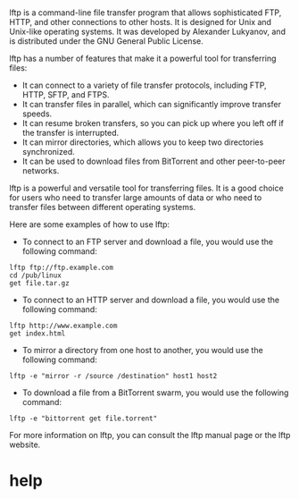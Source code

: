 # 

lftp is a command-line file transfer program that allows sophisticated FTP, HTTP, and other connections to other hosts. It is designed for Unix and Unix-like operating systems. It was developed by Alexander Lukyanov, and is distributed under the GNU General Public License.

lftp has a number of features that make it a powerful tool for transferring files:

* It can connect to a variety of file transfer protocols, including FTP, HTTP, SFTP, and FTPS.
* It can transfer files in parallel, which can significantly improve transfer speeds.
* It can resume broken transfers, so you can pick up where you left off if the transfer is interrupted.
* It can mirror directories, which allows you to keep two directories synchronized.
* It can be used to download files from BitTorrent and other peer-to-peer networks.

lftp is a powerful and versatile tool for transferring files. It is a good choice for users who need to transfer large amounts of data or who need to transfer files between different operating systems.

Here are some examples of how to use lftp:

* To connect to an FTP server and download a file, you would use the following command:

```
lftp ftp://ftp.example.com
cd /pub/linux
get file.tar.gz
```

* To connect to an HTTP server and download a file, you would use the following command:

```
lftp http://www.example.com
get index.html
```

* To mirror a directory from one host to another, you would use the following command:

```
lftp -e "mirror -r /source /destination" host1 host2
```

* To download a file from a BitTorrent swarm, you would use the following command:

```
lftp -e "bittorrent get file.torrent"
```

For more information on lftp, you can consult the lftp manual page or the lftp website.




# help 

```

```
